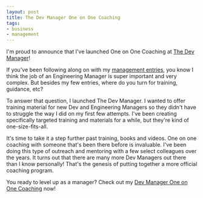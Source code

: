 ```yaml
---
layout: post
title: The Dev Manager One on One Coaching
tags:
- business
- management
---
```

I'm proud to announce that I've launched One on One Coaching at [The Dev Manager](https://thedevmanager.com/coaching)!

If you've been following along on with my [management entries](/tag/management/), you know I think the job of an Engineering Manager is super important and very complex.  But besides my few entries, where do you turn for training, guidance, etc?

To answer that question, I launched The Dev Manager. I wanted to offer training material for new Dev and Engineering Managers so they didn't have to struggle the way I did on my first few attempts.  I've been creating specifically targeted training and materials for a while, but they're kind of one-size-fits-all.

It's time to take it a step further past training, books and videos.  One on one coaching with someone that's been there before is invaluable.  I've been doing this type of outreach and mentoring with a few select colleagues over the years.  It turns out that there are many more Dev Managers out there than I know personally! That's the genesis of putting together a more official coaching program.

You ready to level up as a manager? Check out my [Dev Manager One on One Coaching](https://thedevmanager.com/coaching) now!